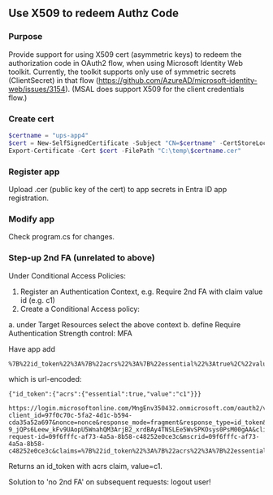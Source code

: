 ﻿## Use X509 to redeem Authz Code

### Purpose

Provide support for using X509 cert (asymmetric keys) to redeem the authorization code in OAuth2 flow, when using Microsoft Identity Web toolkit. Currently, the toolkit supports only use of symmetric secrets (ClientSecret) in 
that flow (https://github.com/AzureAD/microsoft-identity-web/issues/3154). (MSAL does support X509 for the client credentials flow.)

### Create cert

```Powershell
$certname = "ups-app4"
$cert = New-SelfSignedCertificate -Subject "CN=$certname" -CertStoreLocation "Cert:\CurrentUser\My" -KeyExportPolicy Exportable -KeySpec Signature -KeyLength 2048 -KeyAlgorithm RSA -HashAlgorithm SHA256 -NotAfter (Get-Date).AddYears(1)
Export-Certificate -Cert $cert -FilePath "C:\temp\$certname.cer"  
```

### Register app

Upload .cer (public key of the cert) to app secrets in Entra ID app registration.

### Modify app

Check program.cs for changes.

### Step-up 2nd FA (unrelated to above)

Under Conditional Access Policies:

1. Register an Authentication Context, e.g. Require 2nd FA with claim value id (e.g. c1)
2. Create a Conditional Access policy:

a. under Target Resources select the above context
b. define Require Authentication Strength control: MFA

Have app add

```
%7B%22id_token%22%3A%7B%22acrs%22%3A%7B%22essential%22%3Atrue%2C%22value%22%3A%22c1%22%7D%7D%7D
```
which is url-encoded:
```
{"id_token":{"acrs":{"essential":true,"value":"c1"}}}

https://login.microsoftonline.com/MngEnv350432.onmicrosoft.com/oauth2/v2.0/authorize?client_id=97f0c70c-5fa2-4d1c-b594-cda35a52a697&nonce=nonce&response_mode=fragment&response_type=id_token&scope=openid+profile+email&sso_nonce=AwABEgEAAAADAOz_BQD0_7lVa8gXY3RnTntupZdpYG-9_jQPs6Leew_kFv9UAopU5WnahQM3ArjB2_xrdBAy4TNSLEe5WvSPKOsys0PsM00gAA&client-request-id=09f6fffc-af73-4a5a-8b58-c48252e0ce3c&mscrid=09f6fffc-af73-4a5a-8b58-c48252e0ce3c&claims=%7B%22id_token%22%3A%7B%22acrs%22%3A%7B%22essential%22%3Atrue%2C%22value%22%3A%22c1%22%7D%7D%7D
```

Returns an id_token with acrs claim, value=c1.

Solution to 'no 2nd FA' on subsequent requests: logout user!
